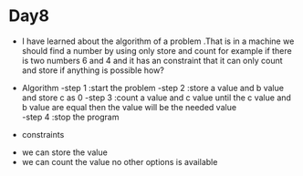 # Day8
* I have learned about the algorithm of a problem .That is in a machine we should find a number  by using only store and count for example if there is two numbers 6 and 4 and it has an constraint that it can only count and store if anything is possible how?

* Algorithm
 -step 1  :start  the problem
 -step 2  :store a value and b value and store c as 0
 -step 3  :count a value and c value until the c value and b value are equal then the value will be the needed value 	
 -step 4  :stop the program

* constraints
 - we can store the value
 - we can count the value no other options is available

